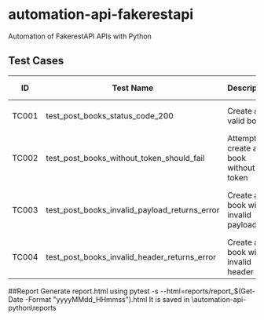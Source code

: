 # automation-api-fakerestapi

Automation of FakerestAPI APIs with Python

## Test Cases

| ID    | Test Name                                     | Description                              | Input                                | Expected Result                         |
| ----- | --------------------------------------------- | ---------------------------------------- | ------------------------------------ | --------------------------------------- |
| TC001 | test_post_books_status_code_200               | Create a valid book                      | Valid JSON payload                   | Status 200, book created successfully   |
| TC002 | test_post_books_without_token_should_fail     | Attempt to create a book without a token | Valid JSON payload                   | Status 401 or 403, authentication error |
| TC003 | test_post_books_invalid_payload_returns_error | Create a book with invalid payload       | Payload with missing or wrong fields | Status 400/422, error in response body  |
| TC004 | test_post_books_invalid_header_returns_error  | Create a book with invalid header        | Invalid Content-Type header          | Status 415, Unsupported Media Type      |

##Report
Generate report.html using pytest -s --html=reports/report\_$(Get-Date -Format "yyyyMMdd_HHmmss").html
It is saved in \automation-api-python\reports
